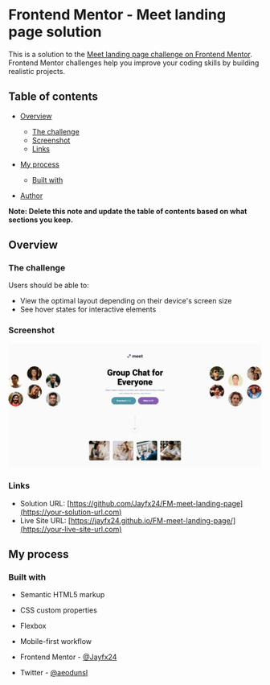 # Frontend Mentor - Meet landing page solution

This is a solution to the [Meet landing page challenge on Frontend Mentor](https://www.frontendmentor.io/challenges/meet-landing-page-rbTDS6OUR). Frontend Mentor challenges help you improve your coding skills by building realistic projects. 

## Table of contents

- [Overview](#overview)
  - [The challenge](#the-challenge)
  - [Screenshot](#screenshot)
  - [Links](#links)
- [My process](#my-process)
  - [Built with](#built-with)

- [Author](#author)


**Note: Delete this note and update the table of contents based on what sections you keep.**

## Overview

### The challenge

Users should be able to:

- View the optimal layout depending on their device's screen size
- See hover states for interactive elements

### Screenshot

![](./image.png)


### Links

- Solution URL: [https://github.com/Jayfx24/FM-meet-landing-page](https://your-solution-url.com)
- Live Site URL: [https://jayfx24.github.io/FM-meet-landing-page/](https://your-live-site-url.com)

## My process

### Built with

- Semantic HTML5 markup
- CSS custom properties
- Flexbox
- Mobile-first workflow

- Frontend Mentor - [@Jayfx24](https://www.frontendmentor.io/profile/jayfx24)
- Twitter - [@aeodunsI](https://www.twitter.com/aeodunsi)


